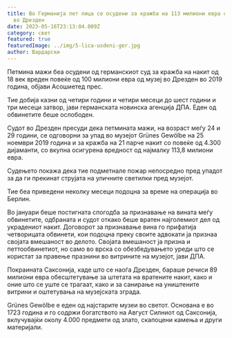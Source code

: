 ```yaml
---
title: Во Германија пет лица се осудени за кражба на 113 милиони евра од музеј
  во Дрезден
date: 2023-05-16T23:13:04.009Z
category: свет
featured: true
featuredImage: ../img/5-lica-usdeni-ger.jpg
author: Вардарски
---
```

Петмина мажи беа осудени од германскиот суд за кражба на накит од 18 век вреден повеќе од 100 милиони евра од музеј во Дрезден во 2019 година, објави Асошиетед прес.

Тие добија казни од четири години и четири месеци до шест години и три месеци затвор, јави германската новинска агенција ДПА. Еден од обвинетите беше ослободен.

Судот во Дрезден пресуди дека петмината мажи, на возраст меѓу 24 и 29 години, се одговорни за упад во музејот Grünes Gewölbe на 25 ноември 2019 година и за кражба на 21 парче накит со повеќе од 4.300 дијаманти, со вкупна осигурена вредност од најмалку 113,8 милиони евра.

Судењето покажа дека тие подметнале пожар непосредно пред упадот за да ги прекинат струјата на уличните светилки пред музејот.

Тие беа приведени неколку месеци подоцна за време на операција во Берлин.

Во јануари беше постигната спогодба за признавање на вината меѓу обвинетите, одбраната и судот откако беше вратен најголемиот дел од украдениот накит. Договорот за признавање вина го прифатија четворицата обвинети, кои подоцна преку своите адвокати ја признаа својата вмешаност во делото. Својата вмешаност ја призна и петтообвинетиот, но само во врска со обезбедувањето уреди што се користат за правење празнини во витрините на музејот, јави ДПА.

Покраината Саксонија, каде што се наоѓа Дрезден, бараше речиси 89 милиони евра обесштетување за штетата на вратените накит, како и оние што се уште се трагаат, како и за санирање на уништените витрини и оштетувања на музејската зграда.

Grünes Gewölbe е еден од најстарите музеи во светот. Основана е во 1723 година и го содржи богатството на Август Силниот од Саксонија, вклучувајќи околу 4.000 предмети од злато, скапоцени камења и други материјали.